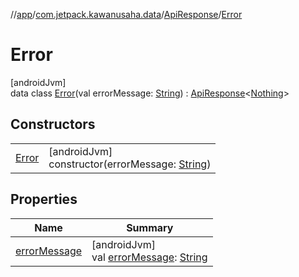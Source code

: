 //[app](../../../../index.md)/[com.jetpack.kawanusaha.data](../../index.md)/[ApiResponse](../index.md)/[Error](index.md)

# Error

[androidJvm]\
data class [Error](index.md)(val errorMessage: [String](https://kotlinlang.org/api/latest/jvm/stdlib/kotlin/-string/index.html)) : [ApiResponse](../index.md)&lt;[Nothing](https://kotlinlang.org/api/latest/jvm/stdlib/kotlin/-nothing/index.html)&gt;

## Constructors

| | |
|---|---|
| [Error](-error.md) | [androidJvm]<br>constructor(errorMessage: [String](https://kotlinlang.org/api/latest/jvm/stdlib/kotlin/-string/index.html)) |

## Properties

| Name | Summary |
|---|---|
| [errorMessage](error-message.md) | [androidJvm]<br>val [errorMessage](error-message.md): [String](https://kotlinlang.org/api/latest/jvm/stdlib/kotlin/-string/index.html) |

